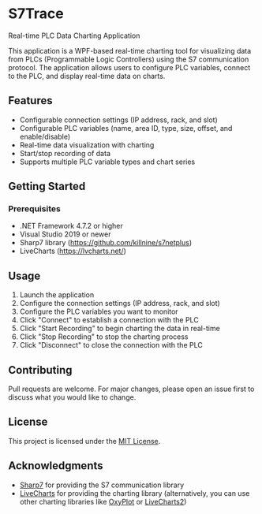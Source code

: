 # S7Trace
Real-time PLC Data Charting Application

This application is a WPF-based real-time charting tool for visualizing data from PLCs (Programmable Logic Controllers) using the S7 communication protocol. The application allows users to configure PLC variables, connect to the PLC, and display real-time data on charts.

## Features

- Configurable connection settings (IP address, rack, and slot)
- Configurable PLC variables (name, area ID, type, size, offset, and enable/disable)
- Real-time data visualization with charting
- Start/stop recording of data
- Supports multiple PLC variable types and chart series

## Getting Started

### Prerequisites

- .NET Framework 4.7.2 or higher
- Visual Studio 2019 or newer
- Sharp7 library (https://github.com/killnine/s7netplus)
- LiveCharts (https://lvcharts.net/)

## Usage

1. Launch the application
2. Configure the connection settings (IP address, rack, and slot)
3. Configure the PLC variables you want to monitor
4. Click "Connect" to establish a connection with the PLC
5. Click "Start Recording" to begin charting the data in real-time
6. Click "Stop Recording" to stop the charting process
7. Click "Disconnect" to close the connection with the PLC

## Contributing

Pull requests are welcome. For major changes, please open an issue first to discuss what you would like to change.

## License

This project is licensed under the [MIT License](https://choosealicense.com/licenses/mit/).

## Acknowledgments

- [Sharp7](https://github.com/killnine/s7netplus) for providing the S7 communication library
- [LiveCharts](https://lvcharts.net/) for providing the charting library (alternatively, you can use other charting libraries like [OxyPlot](https://github.com/oxyplot/oxyplot) or [LiveCharts2](https://github.com/beto-rodriguez/LiveCharts2))
